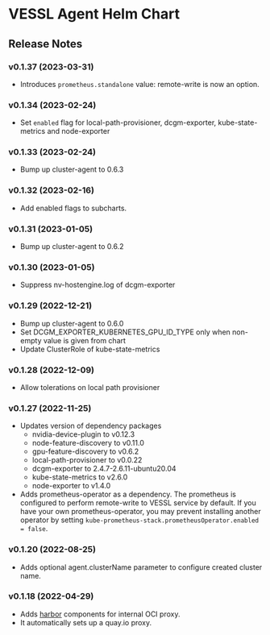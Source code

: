 # VESSL Agent Helm Chart

## Release Notes

### v0.1.37 (2023-03-31)
- Introduces `prometheus.standalone` value: remote-write is now an option.

### v0.1.34 (2023-02-24)
- Set `enabled` flag for local-path-provisioner, dcgm-exporter, kube-state-metrics and node-exporter

### v0.1.33 (2023-02-24)
- Bump up cluster-agent to 0.6.3

### v0.1.32 (2023-02-16)
- Add enabled flags to subcharts.

### v0.1.31 (2023-01-05)
- Bump up cluster-agent to 0.6.2

### v0.1.30 (2023-01-05)
- Suppress nv-hostengine.log of dcgm-exporter

### v0.1.29 (2022-12-21)
- Bump up cluster-agent to 0.6.0
- Set DCGM_EXPORTER_KUBERNETES_GPU_ID_TYPE only when non-empty value is given from chart
- Update ClusterRole of kube-state-metrics

### v0.1.28 (2022-12-09)
- Allow tolerations on local path provisioner

### v0.1.27 (2022-11-25)
- Updates version of dependency packages
  - nvidia-device-plugin to v0.12.3
  - node-feature-discovery to v0.11.0
  - gpu-feature-discovery to v0.6.2
  - local-path-provisioner to v0.0.22
  - dcgm-exporter to 2.4.7-2.6.11-ubuntu20.04
  - kube-state-metrics to v2.6.0
  - node-exporter to v1.4.0
- Adds prometheus-operator as a dependency. The prometheus is configured to perform remote-write to VESSL service by default. If you have your own prometheus-operator, you may prevent installing another operator by setting `kube-prometheus-stack.prometheusOperator.enabled = false`.

### v0.1.20 (2022-08-25)

- Adds optional agent.clusterName parameter to configure created cluster name.

### v0.1.18 (2022-04-29)

- Adds [harbor](https://goharbor.io) components for internal OCI proxy.
- It automatically sets up a quay.io proxy.
